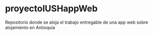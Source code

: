 # proyectoIUSHappWeb
Repositorio donde se aloja el trabajo entregable de una app web sobre alojamiento en Antioquia

